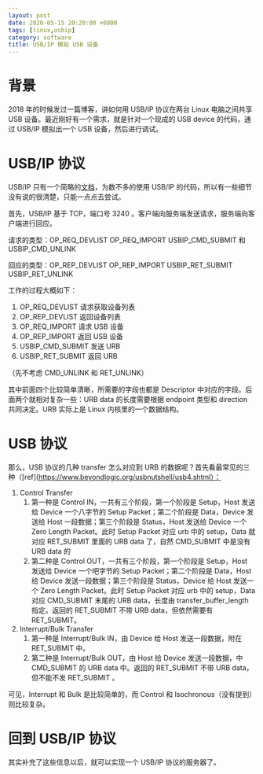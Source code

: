 ```yaml
---
layout: post
date: 2020-05-15 20:20:00 +0800
tags: [linux,usbip]
category: software
title: USB/IP 模拟 USB 设备
---
```


# 背景

2018 年的时候发过一篇博客，讲如何用 USB/IP 协议在两台 Linux 电脑之间共享 USB 设备。最近刚好有一个需求，就是针对一个现成的 USB device 的代码，通过 USB/IP 模拟出一个 USB 设备，然后进行调试。

# USB/IP 协议

USB/IP 只有一个简略的[文档](https://github.com/realthunder/usbip/blob/master/usbip_protocol.txt)，为数不多的使用 USB/IP 的代码，所以有一些细节没有说的很清楚，只能一点点去尝试。

首先，USB/IP 基于 TCP，端口号 3240 。客户端向服务端发送请求，服务端向客户端进行回应。

请求的类型：OP_REQ_DEVLIST OP_REQ_IMPORT USBIP_CMD_SUBMIT 和 USBIP_CMD_UNLINK

回应的类型：OP_REP_DEVLIST OP_REP_IMPORT USBIP_RET_SUBMIT USBIP_RET_UNLINK

工作的过程大概如下：

1. OP_REQ_DEVLIST 请求获取设备列表
2. OP_REP_DEVLIST 返回设备列表
3. OP_REQ_IMPORT 请求 USB 设备
4. OP_REP_IMPORT 返回 USB 设备
5. USBIP_CMD_SUBMIT 发送 URB
6. USBIP_RET_SUBMIT 返回 URB

（先不考虑 CMD_UNLINK 和 RET_UNLINK）

其中前面四个比较简单清晰，所需要的字段也都是 Descriptor 中对应的字段。后面两个就相对复杂一些：URB data 的长度需要根据 endpoint 类型和 direction 共同决定。URB 实际上是 Linux 内核里的一个数据结构。

# USB 协议

那么，USB 协议的几种 transfer 怎么对应到 URB 的数据呢？首先看最常见的三种（[ref](https://www.beyondlogic.org/usbnutshell/usb4.shtml）：

1. Control Transfer
   1. 第一种是 Control IN，一共有三个阶段，第一个阶段是 Setup，Host 发送给 Device 一个八字节的 Setup Packet；第二个阶段是 Data，Device 发送给 Host 一段数据；第三个阶段是 Status，Host 发送给 Device 一个 Zero Length Packet。此时 Setup Packet 对应 urb 中的 setup，Data 就对应 RET_SUBMIT 里面的 URB data 了，自然 CMD_SUBMIT 中是没有 URB data 的
   2. 第二种是 Control OUT，一共有三个阶段，第一个阶段是 Setup，Host 发送给 Device 一个吧字节的 Setup Packet；第二个阶段是 Data，Host 给 Device 发送一段数据；第三个阶段是 Status，Device 给 Host 发送一个 Zero Length Packet。此时 Setup Packet 对应 urb 中的 setup，Data 对应 CMD_SUBMIT 末尾的 URB data，长度由 transfer_buffer_length 指定。返回的 RET_SUBMIT 不带 URB data，但依然需要有 RET_SUBMIT。
2. Interrupt/Bulk Transfer
   1. 第一种是 Interrupt/Bulk IN，由 Device 给 Host 发送一段数据，附在 RET_SUBMIT 中。
   2. 第二种是 Interrupt/Bulk OUT，由 Host 给 Device 发送一段数据，中 CMD_SUBMIT 的 URB data 中。返回的 RET_SUBMIT 不带 URB data，但不能不发 RET_SUBMIT 。



可见，Interrupt 和 Bulk 是比较简单的，而 Control 和 Isochronous（没有提到）则比较复杂。

# 回到 USB/IP 协议

其实补充了这些信息以后，就可以实现一个 USB/IP 协议的服务器了。
